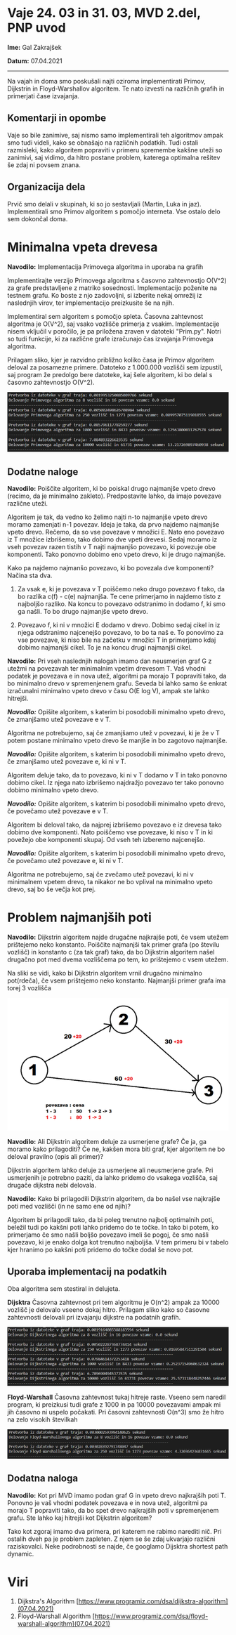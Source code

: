 # Vaje 24. 03 in 31. 03, MVD 2.del, PNP uvod

**Ime:** Gal Zakrajšek

**Datum:** 07.04.2021

---

Na vajah in doma smo poskušali najti oziroma implementirati Primov, Dijkstrin in Floyd-Warshallov algoritem. Te nato izvesti na različnih 
grafih in primerjati čase izvajanja.


## Komentarji in opombe

Vaje so bile zanimive, saj nismo samo implementirali teh algoritmov ampak smo tudi videli, kako se obnašajo na različnih podatkih. Tudi ostali razmisleki, kako algoritem popraviti v primeru spremembe kakšne uteži so zanimivi, saj vidimo, da hitro postane problem, katerega optimalna rešitev še zdaj ni povsem znana.


## Organizacija dela

Prvič smo delali v skupinah, ki so jo sestavljali (Martin, Luka in jaz). Implementirali smo Primov algoritem s pomočjo interneta. Vse ostalo delo sem dokončal doma. 


# Minimalna vpeta drevesa

**Navodilo:** Implementacija Primovega algoritma in uporaba na grafih

Implementirajte verzijo Primovega algoritma s časovno zahtevnostjo O(V^2) za grafe predstavljene z matriko sosednosti. Implementacijo poženite na testnem grafu. Ko boste z njo zadovoljni, si izberite nekaj omrežij iz naslednjih virov, ter implementacijo preizkusite še na njih.

Implementiral sem algoritem s pomočjo spleta. Časovna zahtevnost algoritma je O(V^2), saj vsako vozlišče primerja z vsakim.
Implementacije nisem vključil v poročilo, je pa priložena zraven v datoteki "Prim.py". 
Notri so tudi funkcije, ki za različne grafe izračunajo čas izvajanja Primovega algoritma.

Prilagam sliko, kjer je razvidno približno koliko časa je Primov algoritem deloval za posamezne primere. Datoteko z 1.000.000 vozlišči sem izpustil, saj program že predolgo bere datoteke, kaj šele algoritem, ki bo delal s časovno zahtevnostjo O(V^2).

![Slika casov Prim](Casi_prim.png)

## Dodatne naloge

**Navodilo:** Poiščite algoritem, ki bo poiskal drugo najmanjše vpeto drevo (recimo, da je minimalno zakleto). Predpostavite lahko, da imajo povezave različne uteži.

Algoritem je tak, da vedno ko želimo najti n-to najmanjše vpeto drevo moramo zamenjati n-1 povezav.
Ideja je taka, da prvo najdemo najmanjše vpeto drevo. Rečemo, da so vse povezave v množici E. Nato eno povezavo iz T množice izbrišemo, tako dobimo dve vpeti drevesi. Sedaj moramo iz vseh povezav razen tistih v T najti najmanjšo povezavo, ki povezuje obe komponenti. Tako ponovno dobimo eno vpeto drevo, ki je drugo najmanjše.

Kako pa najdemo najmanšo povezavo, ki bo povezala dve komponenti? Načina sta dva.
1) Za vsak e, ki je povezava v T poiščemo neko drugo povezavo f tako, da bo razlika c(f) - c(e) najmanjša. Te cene primerjamo in najdemo tisto z najboljšo razliko. Na koncu to povezavo odstranimo in dodamo f, ki smo ga našli. To bo drugo najmanjše vpeto drevo.


2) Povezavo f, ki ni v množici E dodamo v drevo. Dobimo sedaj cikel in iz njega odstranimo najcenejšo povezavo, to bo ta naš e. To ponovimo za vse povezave, ki niso bile na začetku v množici T in primerjamo kdaj dobimo najmanjši cikel. To je na koncu drugi najmanjši cikel.



**Navodilo:** Pri vseh naslednjih nalogah imamo dan neusmerjen graf G z utežmi na povezavah ter minimalnim vpetim drevesom T. Vaš vhodni podatek je povezava e in nova utež, algoritmi pa morajo T popraviti tako, da bo minimalno drevo v spremenjenem grafu. Seveda bi lahko samo še enkrat izračunalni minimalno vpeto drevo v času O(E log V), ampak ste lahko hitrejši.

***Navodilo:*** Opišite algoritem, s katerim bi posodobili minimalno vpeto drevo, če zmanjšamo utež povezave e v T.

Algoritma ne potrebujemo, saj če zmanjšamo utež v povezavi, ki je že v T potem postane minimalno vpeto drevo še manjše in bo zagotovo najmanjše.


***Navodilo:*** Opišite algoritem, s katerim bi posodobili minimalno vpeto drevo, če zmanjšamo utež povezave e, ki ni v T.

Algoritem deluje tako, da to povezavo, ki ni v T dodamo v T in tako ponovno dobimo cikel. Iz njega nato izbrišemo najdražjo povezavo ter tako ponovno dobimo minimalno vpeto drevo.


***Navodilo:*** Opišite algoritem, s katerim bi posodobili minimalno vpeto drevo, če povečamo utež povezave e v T.

Algoritem bi deloval tako, da najprej izbrišemo povezavo e iz drevesa tako dobimo dve komponenti. Nato poiščemo vse povezave, ki niso v T in ki povežejo obe komponenti skupaj. Od vseh teh izberemo najcenejšo.

***Navodilo:*** Opišite algoritem, s katerim bi posodobili minimalno vpeto drevo, če povečamo utež povezave e, ki ni v T.

Algoritma ne potrebujemo, saj če zvečamo utež povezavi, ki ni v minimalnem vpetem drevo, ta nikakor ne bo vplival na minimalno vpeto drevo, saj bo še večja kot prej.



# Problem najmanjših poti

**Navodilo:** Dijkstrin algoritem najde drugačne najkrajše poti, če vsem utežem prištejemo neko konstanto. Poiščite najmanjši tak primer grafa (po številu vozlišč) in konstanto c (za tak graf) tako, da bo Dijkstrin algoritem našel drugačno pot med dvema vozliščema po tem, ko prištejemo c vsem utežem.

Na sliki se vidi, kako bi Dijkstrin algoritem vrnil drugačno minimalno pot(rdeča), če vsem prištejemo neko konstanto. Najmanjši primer grafa ima torej 3 vozlišča

![Slika Povecanja s konstanto](Dijkstra_povecanje_z_konstanto.png)

**Navodilo:** Ali Dijkstrin algoritem deluje za usmerjene grafe? Če ja, ga moramo kako prilagoditi? Če ne, kakšen mora biti graf, kjer algoritem ne bo deloval pravilno (opis ali primer)?

Dijkstrin algoritem lahko deluje za usmerjene ali neusmerjene grafe. Pri usmerjenih je potrebno paziti, da lahko pridemo do vsakega vozlišča, saj drugače dijkstra nebi delovala. 


**Navodilo:** Kako bi prilagodili Dijkstrin algoritem, da bo našel vse najkrajše poti med vozlišči (in ne samo ene od njih)?

Algoritem bi prilagodil tako, da bi poleg trenutno najbolj optimalnih poti, beležil tudi po kakšni poti lahko pridemo do te točke. In tako bi potem, ko primerjamo če smo našli boljšo povezavo imeli še pogoj, če smo našli povezavo, ki je enako dolga kot trenutno najboljša. V tem primeru bi v tabelo kjer hranimo po kakšni poti pridemo do točke dodal še novo pot. 

## Uporaba implementacij na podatkih

Oba algoritma sem stestiral in delujeta.

**Dijsktra**
Časovna zahtevnost pri tem algoritmu je O(n^2) ampak za 10000 vozlišč je delovalo vseeno dokaj hitro. 
Prilagam sliko kako so časovne zahtevnosti delovali pri izvajanju dijkstre na podatnih grafih.

![Slika casov Dijkstra](Casi_dijkstra.png)

**Floyd-Warshall**
Časovna zahtevnost tukaj hitreje raste. Vseeno sem naredil program, ki preizkusi tudi grafe z 1000 in pa 10000 povezavami ampak mi jih časovno ni uspelo počakati. Pri časovni zahtevnosti O(n^3) smo že hitro na zelo visokih številkah


![Slika casov Floyd](Casi_floyd.png)


## Dodatna naloga

**Navodilo:** Kot pri MVD imamo podan graf G in vpeto drevo najkrajših poti T. Ponovno je vaš vhodni podatek povezava e in nova utež, algoritmi pa morajo T popraviti tako, da bo spet drevo najkrajših poti v spremenjenem grafu. Ste lahko kaj hitrejši kot Dijkstrin algoritem?


Tako kot zgoraj imamo dva primera, pri katerem ne rabimo narediti nič. Pri ostalih dveh pa je problem zapleten. Z njem se še zdaj ukvarjajo različni raziskovalci. Neke podrobnosti se najde, če googlamo Dijsktra shortest path dynamic.
















# Viri

1. Dijkstra's Algorithm [https://www.programiz.com/dsa/dijkstra-algorithm](07.04.2021)
2. Floyd-Warshall Algorithm [https://www.programiz.com/dsa/floyd-warshall-algorithm](07.04.2021)